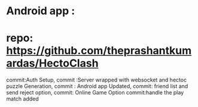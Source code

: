 # Android app :
# repo: https://github.com/theprashantkumardas/HectoClash

commit:Auth Setup,
commit :Server wrapped with websocket and hectoc puzzle Generation,
commit : Android app Updated,
commit: friend list and send reject option,
commit: Online Game Option
commit:handle the play match added
